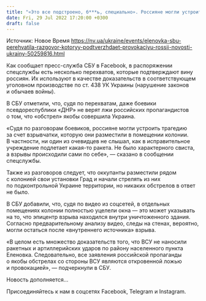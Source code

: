 ```yaml
---
title: "«Это все подстроено, б***ь, специально». Россияне могли устроить взрыв в Еленовке изнутри колонии — перехват СБУ"
date: Fri, 29 Jul 2022 17:20:00 +0300
draft: false
---
```

Источник: Новое Время https://nv.ua/ukraine/events/elenovka-sbu-perehvatila-razgovor-kotoryy-podtverzhdaet-provokaciyu-rossii-novosti-ukrainy-50259816.html


Как сообщает пресс-служба СБУ в Facebook, в распоряжении спецслужбы есть несколько перехватов, которые подтверждают вину россиян. Их используют в качестве доказательств в соответствующем уголовном производстве по ст. 438 УК Украины (нарушение законов и обычаев войны).

В СБУ отметили, что, судя по перехватам, даже боевики псевдореспублики «ДНР» не верят лжи российских пропагандистов о том, что «обстрел» якобы совершила Украина.

«Судя по разговорам боевиков, россияне могли устроить трагедию за счет взрывчатки, которую они разместили в помещении колонии. В частности, ни один из очевидцев не слышал, как в исправительное учреждение подлетает какая-то ракета. Не было характерного свиста, а взрывы происходили сами по себе», — сказано в сообщении спецслужбы.

Также из разговоров следует, что оккупанты разместили рядом с колонией свои установки Град и начали стрелять из них по подконтрольной Украине территории, но никаких обстрелов в ответ не было.

В СБУ добавили, что, судя по видео из соцсетей, в отдельных помещениях колонии полностью уцелели окна — это может указывать на то, что эпицентр взрыва находился внутри уничтоженного здания. Согласно предварительному анализу видео, следы на стенах, вероятно, могли остаться после «внутреннего источника» взрыва.

«В целом есть множество доказательств того, что ВСУ не наносили ракетных и артиллерийских ударов по району населенного пункта Еленовка. Следовательно, все заявления российской пропаганды о якобы обстрелах со стороны ВСУ являются откровенной ложью и провокацией», — подчеркнули в СБУ.

Новость дополняется…

Присоединяйтесь к нам в соцсетях Facebook, Telegram и Instagram.
